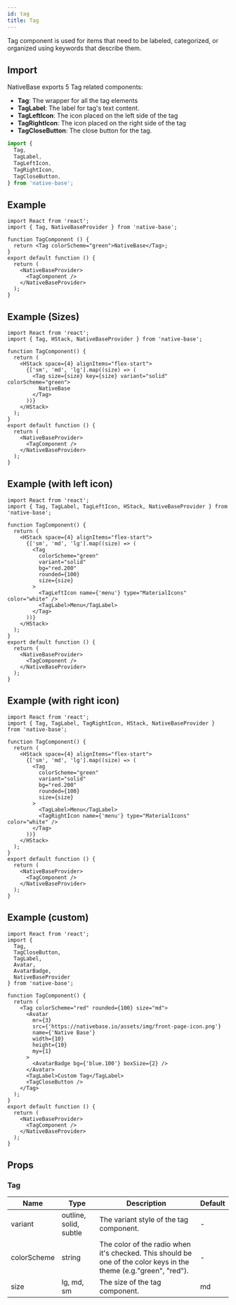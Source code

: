 ```yaml
---
id: tag
title: Tag
---
```


Tag component is used for items that need to be labeled, categorized, or organized using keywords that describe them.

## Import

NativeBase exports 5 Tag related components:

- **Tag**: The wrapper for all the tag elements
- **TagLabel**: The label for tag's text content.
- **TagLeftIcon**: The icon placed on the left side of the tag
- **TagRightIcon**: The icon placed on the right side of the tag
- **TagCloseButton**: The close button for the tag.

```jsx
import {
  Tag,
  TagLabel,
  TagLeftIcon,
  TagRightIcon,
  TagCloseButton,
} from 'native-base';
```

## Example

```SnackPlayer name=Tag%20Example
import React from 'react';
import { Tag, NativeBaseProvider } from 'native-base';

function TagComponent () {
  return <Tag colorScheme="green">NativeBase</Tag>;
}
export default function () {
  return (
    <NativeBaseProvider>
      <TagComponent />
    </NativeBaseProvider>
  );
}
```

## Example (Sizes)

```SnackPlayer name=Tag%20Example(Sizes)
import React from 'react';
import { Tag, HStack, NativeBaseProvider } from 'native-base';

function TagComponent() {
  return (
    <HStack space={4} alignItems="flex-start">
      {['sm', 'md', 'lg'].map((size) => (
        <Tag size={size} key={size} variant="solid" colorScheme="green">
          NativeBase
        </Tag>
      ))}
    </HStack>
  );
}
export default function () {
  return (
    <NativeBaseProvider>
      <TagComponent />
    </NativeBaseProvider>
  );
}
```

## Example (with left icon)

```SnackPlayer name=Tag%20Example(with left icon)
import React from 'react';
import { Tag, TagLabel, TagLeftIcon, HStack, NativeBaseProvider } from 'native-base';

function TagComponent() {
  return (
    <HStack space={4} alignItems="flex-start">
      {['sm', 'md', 'lg'].map((size) => (
        <Tag
          colorScheme="green"
          variant="solid"
          bg="red.200"
          rounded={100}
          size={size}
        >
          <TagLeftIcon name={'menu'} type="MaterialIcons" color="white" />
          <TagLabel>Menu</TagLabel>
        </Tag>
      ))}
    </HStack>
  );
}
export default function () {
  return (
    <NativeBaseProvider>
      <TagComponent />
    </NativeBaseProvider>
  );
}
```

## Example (with right icon)

```SnackPlayer name=Tag%20Example(with right icon)
import React from 'react';
import { Tag, TagLabel, TagRightIcon, HStack, NativeBaseProvider } from 'native-base';

function TagComponent() {
  return (
    <HStack space={4} alignItems="flex-start">
      {['sm', 'md', 'lg'].map((size) => (
        <Tag
          colorScheme="green"
          variant="solid"
          bg="red.200"
          rounded={100}
          size={size}
        >
          <TagLabel>Menu</TagLabel>
          <TagRightIcon name={'menu'} type="MaterialIcons" color="white" />
        </Tag>
      ))}
    </HStack>
  );
}
export default function () {
  return (
    <NativeBaseProvider>
      <TagComponent />
    </NativeBaseProvider>
  );
}
```

## Example (custom)

```SnackPlayer name=Tag%20Example(custom)
import React from 'react';
import {
  Tag,
  TagCloseButton,
  TagLabel,
  Avatar,
  AvatarBadge,
  NativeBaseProvider
} from 'native-base';

function TagComponent() {
  return (
    <Tag colorScheme="red" rounded={100} size="md">
      <Avatar
        mr={3}
        src={'https://nativebase.io/assets/img/front-page-icon.png'}
        name={'Native Base'}
        width={10}
        height={10}
        my={1}
      >
        <AvatarBadge bg={'blue.100'} boxSize={2} />
      </Avatar>
      <TagLabel>Custom Tag</TagLabel>
      <TagCloseButton />
    </Tag>
  );
}
export default function () {
  return (
    <NativeBaseProvider>
      <TagComponent />
    </NativeBaseProvider>
  );
}
```

## Props

### Tag

| Name        | Type                   | Description                                                                                                       | Default |
| ----------- | ---------------------- | ----------------------------------------------------------------------------------------------------------------- | ------- |
| variant     | outline, solid, subtle | The variant style of the tag component.                                                                           | -       |
| colorScheme | string                 | The color of the radio when it's checked. This should be one of the color keys in the theme (e.g."green", "red"). | -       |
| size        | lg, md, sm             | The size of the tag component.                                                                                    | md      |
